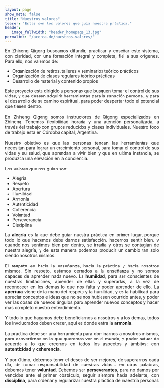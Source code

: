 ```yaml
---
layout: page
show_meta: false
title: "Nuestros valores"
teaser: "Estas son los valores que guía nuestra práctica."
header:
   image_fullwidth: "header_homepage_13.jpg"
permalink: "/acerca-de/nuestros-valores/"
---
```

<div style="text-align: justify;">
  En Zhineng Qigong buscamos difundir, practicar y enseñar este sistema, con claridad, con una formación integral y completa, fiel a sus orígenes. Para ello, nos valemos de:
</div>
<ul>
 <li>Organización de retiros, talleres y seminarios teórico prácticos</li>
 <li>Organización de clases regulares teórico prácticas</li>
 <li>Desarrollo de material y contenido propios</li>
</ul>
<div style="text-align: justify;">
  Este proyecto esta dirigido a personas que busquen tomar el control de sus vidas, y que deseen adquirir herramientas para la sanación personal, y para el desarrollo de su camino espiritual, para poder despertar todo el potencial que tienen dentro.
</div>
<br/>
<div style="text-align: justify;">
  En Zhineng Qigong somos instructores de Qigong especializados en Zhineng. Tenemos flexibilidad horaria y una atención personalizada, a través del trabajo con grupos reducidos y clases individuales. Nuestro foco de trabajo esta en Córdoba capital, Argentina.
</div>
<div style="text-align: justify;">
 <br/>
</div>
<div style="text-align: justify;">
  Nuestro objetivo es que las personas tengan las herramientas que necesitan para lograr un crecimiento personal, para tomar el control de sus vidas y su salud, que aprendan a vivir bien y que en ultima instancia, se produzca una elevación en la conciencia.&nbsp;
</div>
<br/>
Los valores que nos guían son:<br/>
<ul>
 <li>Alegría</li>
 <li>Respeto</li>
 <li>Apertura</li>
 <li>Humildad</li>
 <li>Armonía</li>
 <li>Autenticidad</li>
 <li>Coherencia</li>
 <li>Voluntad</li>
 <li>Perseverancia</li>
 <li>Disciplina</li>
</ul>
<div style="text-align: justify;">
 La <b style="text-align: justify;">alegría</b> es la que debe guiar nuestra práctica en primer lugar, porque todo lo que hacemos debe darnos satisfacción, hacernos sentir bien, y cuando nos sentimos bien por dentro, se irradia y otros se contagian de nuestra alegría, y de esta manera podemos producir un cambio tan solo siendo nosotros mismos.
</div>
<br/>
<div style="text-align: justify;">
  El <b>respeto</b> es hacia la enseñanza, hacia la práctica y hacia nosotros mismos. Sin respeto, estamos cerrados a la enseñanza y no somos capaces de aprender nada nuevo. La <b>humildad</b>, para ser conscientes de nuestras limitaciones, aprender de ellas y superarlas, a la vez de reconoceer en los demas lo que nos falta y poder aprender de ello. La <b>apertura</b> viene de la mano del respeto y la humildad, y es la habilidad para apreciar conceptos e ideas que no se nos hubiesen ocurrido antes, y poder ver las cosas de nuevos ángulos para aprender nuevos conceptos y hacer mas completo nuestro entendimiento.
</div>
<div style="text-align: justify;">
 <br/>
</div>
<div style="text-align: justify;">
  Y todo lo que hagamos debe beneficiarnos a nosotros y a los demas, todos los involucrados deben crecer, aquí es donde entra la <b>armonía</b>.
</div>
<div style="text-align: justify;">
 <br/>
</div>
<div style="text-align: justify;">
  La práctica debe ser una herramienta para dominarnos a nosotros mismos, para convertirnos en lo que queremos ver en el mundo, y poder actuar de acuerdo a lo que creemos en todos los aspectos y ámbitos: con <b>autenticidad</b> y <b>coherencia</b>.
</div>
<div style="text-align: justify;">
 <br/>
</div>
<div style="text-align: justify;">
  Y por último, debemos tener el deseo de ser mejores, de superarnos cada día, de tomar responsabilidad de nuestras vidas... en otras palabras, debemos tener <b>voluntad</b>. Debemos ser <b>perseverantes</b>, para no darnos por vencidos ante el primer obstáculo, seguir siempre hacia adelante, con <b>disciplina</b>, para ordenar y regularizar nuestra práctica de maestría personal.<br/>
</div>

